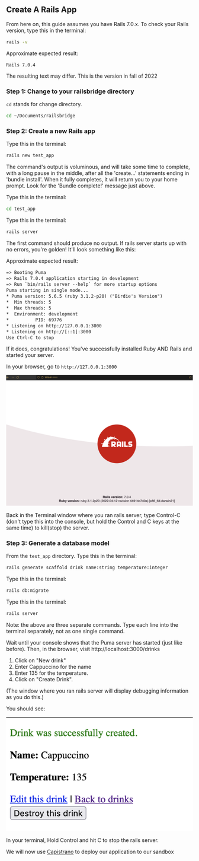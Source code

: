 ## Create A Rails App

From here on, this guide assumes you have Rails 7.0.x. To check your Rails version, type this in the terminal:

```zsh
rails -v
```

Approximate expected result:

```
Rails 7.0.4
```

The resulting text may differ. This is the version in fall of 2022

### Step 1: Change to your railsbridge directory

`cd` stands for change directory.

```zsh
cd ~/Documents/railsbridge
```

### Step 2: Create a new Rails app

Type this in the terminal:

```zsh
rails new test_app
```

The command's output is voluminous, and will take some time to complete, with a long pause in the middle, after all the 'create...' statements ending in 'bundle install'. When it fully completes, it will return you to your home prompt. Look for the 'Bundle complete!' message just above.

Type this in the terminal:

```zsh
cd test_app
```

Type this in the terminal:

```zsh
rails server
```

The first command should produce no output. If rails server starts up with no errors, you're golden! It'll look something like this:

Approximate expected result:

```
=> Booting Puma
=> Rails 7.0.4 application starting in development
=> Run `bin/rails server --help` for more startup options
Puma starting in single mode...
* Puma version: 5.6.5 (ruby 3.1.2-p20) ("Birdie's Version")
*  Min threads: 5
*  Max threads: 5
*  Environment: development
*          PID: 69776
* Listening on http://127.0.0.1:3000
* Listening on http://[::1]:3000
Use Ctrl-C to stop
```

If it does, congratulations! You've successfully installed Ruby AND Rails and started your server.

In your browser, go to `http://127.0.0.1:3000`

![Alt](images/helloworld.png "rails launch page")

Back in the Terminal window where you ran rails server, type Control-C (don't type this into the console, but hold the Control and C keys at the same time) to kill(stop) the server.

### Step 3: Generate a database model

From the `test_app` directory. Type this in the terminal:

```zsh
rails generate scaffold drink name:string temperature:integer
```

Type this in the terminal:

```zsh
rails db:migrate
```

Type this in the terminal:

```zsh
rails server
```

Note: the above are three separate commands. Type each line into the terminal separately, not as one single command.

Wait until your console shows that the Puma server has started (just like before). Then, in the browser, visit http://localhost:3000/drinks

  1.  Click on "New drink"
  1.  Enter Cappuccino for the name
  1. Enter 135 for the temperature.
  1. Click on "Create Drink".

(The window where you ran rails server will display debugging information as you do this.)

You should see:

![Alt](images/coffee.png "cappucino page")

In your terminal, Hold Control and hit C to stop the rails server.

We will now use [Capistrano](capistrano.md) to deploy our application to our sandbox